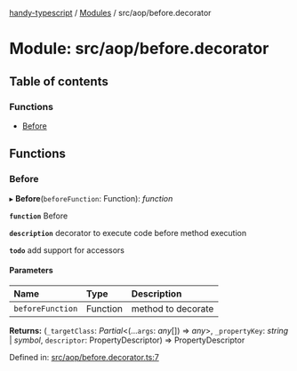 [handy-typescript](../README.md) / [Modules](../modules.md) / src/aop/before.decorator

# Module: src/aop/before.decorator

## Table of contents

### Functions

- [Before](src_aop_before_decorator.md#before)

## Functions

### Before

▸ **Before**(`beforeFunction`: Function): *function*

**`function`** Before

**`description`** decorator to execute code before method execution

**`todo`** add support for accessors

#### Parameters

| Name | Type | Description |
| :------ | :------ | :------ |
| `beforeFunction` | Function | method to decorate |

**Returns:** (`_targetClass`: *Partial*<(...`args`: *any*[]) => *any*\>, `_propertyKey`: *string* \| *symbol*, `descriptor`: PropertyDescriptor) => PropertyDescriptor

Defined in: [src/aop/before.decorator.ts:7](https://github.com/robbiemu/handy-typescript/blob/af2e72e/src/aop/before.decorator.ts#L7)

